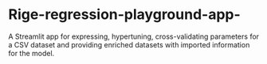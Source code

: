 # Rige-regression-playground-app-
A Streamlit app for expressing, hypertuning, cross-validating parameters for a CSV dataset and providing enriched datasets with imported information for the model. 
